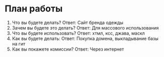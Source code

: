 # План работы
1. Что вы будете делать? Ответ: Сайт бренда одежды
2. Зачем вы будете это делать? Ответ: Для массового использования
3. Что вы будете использовать? Ответ: хтмл, ксс, джава, маскл
4. Как вы будете делать: Ответ: Покупка домена, выкладывание базы на гит
5. Как вы покажете комиссии? Ответ: Через интернет 

